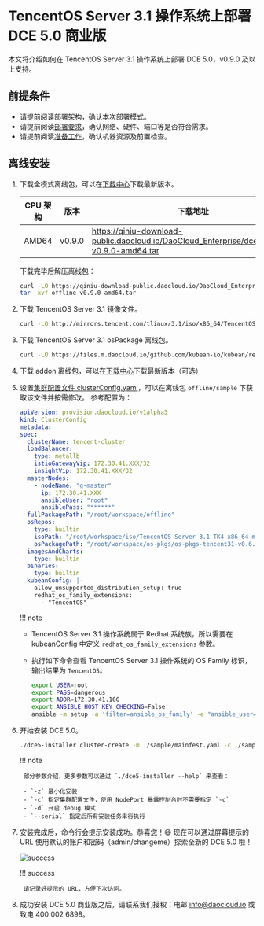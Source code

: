 # TencentOS Server 3.1 操作系统上部署 DCE 5.0 商业版

本文将介绍如何在 TencentOS Server 3.1 操作系统上部署 DCE 5.0，v0.9.0 及以上支持。

## 前提条件

- 请提前阅读[部署架构](../commercial/deploy-arch.md)，确认本次部署模式。
- 请提前阅读[部署要求](../commercial/deploy-requirements.md)，确认网络、硬件、端口等是否符合需求。
- 请提前阅读[准备工作](../commercial/prepare.md)，确认机器资源及前置检查。

## 离线安装

1. 下载全模式离线包，可以在[下载中心](https://docs.daocloud.io/download/dce5/)下载最新版本。

    | CPU 架构 | 版本   | 下载地址                                                                                          |
    | -------- | ------ | ------------------------------------------------------------------------------------------------- |
    | AMD64    | v0.9.0 | <https://qiniu-download-public.daocloud.io/DaoCloud_Enterprise/dce5/offline-v0.9.0-amd64.tar> |

    下载完毕后解压离线包：

    ```bash
    curl -LO https://qiniu-download-public.daocloud.io/DaoCloud_Enterprise/dce5/offline-v0.9.0-amd64.tar
    tar -xvf offline-v0.9.0-amd64.tar
    ```

2. 下载 TencentOS Server 3.1 镜像文件。

    ```bash
    curl -LO http://mirrors.tencent.com/tlinux/3.1/iso/x86_64/TencentOS-Server-3.1-TK4-x86_64-minimal-2209.3.iso
    ```

3. 下载 TencentOS Server 3.1 osPackage 离线包。

     ```bash
    curl -LO https://files.m.daocloud.io/github.com/kubean-io/kubean/releases/download/v0.6.6/os-pkgs-tencent31-v0.6.6.tar.gz
    ```

4. 下载 addon 离线包，可以在[下载中心](../../download/dce5.md)下载最新版本（可选）

5. 设置[集群配置文件 clusterConfig.yaml](../commercial/cluster-config.md)，可以在离线包 `offline/sample` 下获取该文件并按需修改。
    参考配置为：

    ```yaml
    apiVersion: provision.daocloud.io/v1alpha3
    kind: ClusterConfig
    metadata:
    spec:
      clusterName: tencent-cluster
      loadBalancer:
        type: metallb
        istioGatewayVip: 172.30.41.XXX/32
        insightVip: 172.30.41.XXX/32
      masterNodes:
        - nodeName: "g-master"
          ip: 172.30.41.XXX
          ansibleUser: "root"
          ansiblePass: "******"
      fullPackagePath: "/root/workspace/offline"
      osRepos:
        type: builtin
        isoPath: "/root/workspace/iso/TencentOS-Server-3.1-TK4-x86_64-minimal-2209.3.iso"
        osPackagePath: "/root/workspace/os-pkgs/os-pkgs-tencent31-v0.6.1.tar.gz"
      imagesAndCharts:
        type: builtin
      binaries:
        type: builtin
      kubeanConfig: |-
        allow_unsupported_distribution_setup: true
        redhat_os_family_extensions:
          - "TencentOS"
    ```

    !!! note

      - TencentOS Server 3.1 操作系统属于 Redhat 系统族，所以需要在 kubeanConfig 中定义 `redhat_os_family_extensions` 参数。
      - 执行如下命令查看 TencentOS Server 3.1 操作系统的 OS Family 标识，输出结果为 `TencentOS`。

        ```bash
        export USER=root
        export PASS=dangerous
        export ADDR=172.30.41.166
        export ANSIBLE_HOST_KEY_CHECKING=False
        ansible -m setup -a 'filter=ansible_os_family' -e "ansible_user=${USER} ansible_password=${PASS}" -i ${ADDR}, all
        ```

7. 开始安装 DCE 5.0。

    ```bash
    ./dce5-installer cluster-create -m ./sample/mainfest.yaml -c ./sample/clusterConfig.yaml
    ```

    !!! note

        部分参数介绍，更多参数可以通过 `./dce5-installer --help` 来查看：

        - `-z` 最小化安装
        - `-c` 指定集群配置文件，使用 NodePort 暴露控制台时不需要指定 `-c`
        - `-d` 开启 debug 模式
        - `--serial` 指定后所有安装任务串行执行

8. 安装完成后，命令行会提示安装成功。恭喜您！:smile: 现在可以通过屏幕提示的 URL 使用默认的账户和密码（admin/changeme）探索全新的 DCE 5.0 啦！

    ![success](https://docs.daocloud.io/daocloud-docs-images/docs/install/images/success.png)

    !!! success

        请记录好提示的 URL，方便下次访问。

9. 成功安装 DCE 5.0 商业版之后，请联系我们授权：电邮 [info@daocloud.io](mailto:info@daocloud.io) 或致电 400 002 6898。
